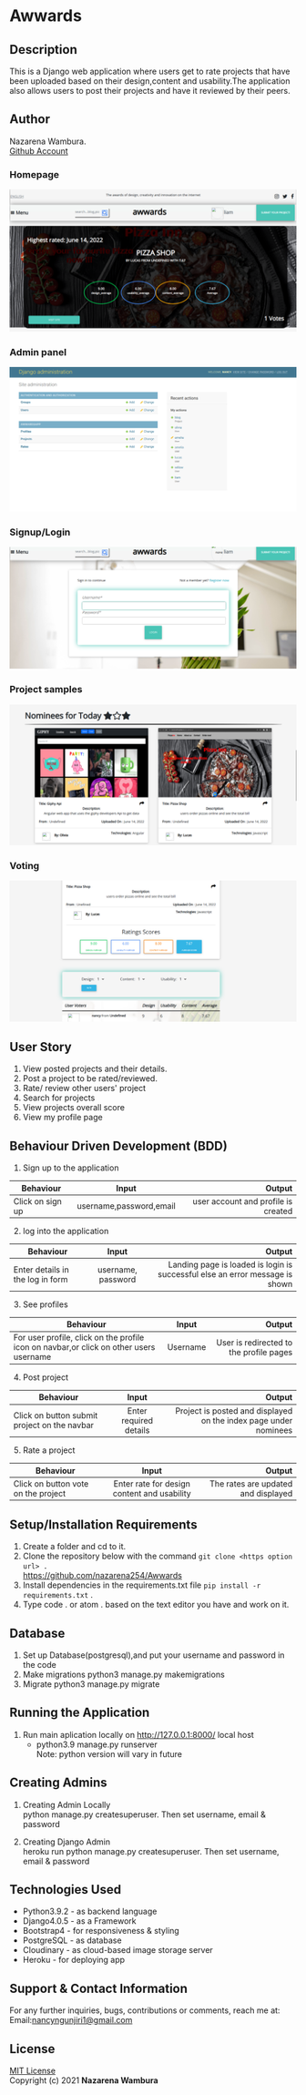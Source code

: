 # Awwards

## Description
This is a Django web application where users get to rate projects that have been uploaded based on their design,content and usability.The application also allows users to post their projects and have it reviewed by their peers.

## Author
Nazarena Wambura.</br>
[Github Account](https://github.com/nazarena254)

### Homepage
![nazawwards](./awwardsapp/static/images/awwards.png)
### Admin panel
![nazawwards](./awwardsapp/static/images/adminawwards.png)
### Signup/Login
![nazawwards](./awwardsapp/static/images/loginawwards.png)
### Project samples
![nazawwards](./awwardsapp/static/images/nominess.png)
### Voting
![nazawwards](./awwardsapp/static/images/voting.png)


## User Story
1. View posted projects and their details.
2. Post a project to be rated/reviewed.
3. Rate/ review other users' project
4. Search for projects 
5. View projects overall score
6. View my profile page

## Behaviour Driven Development (BDD)
1. Sign up to the application

|Behaviour 	           |    Input 	                 |       Output          |
|----------------------------------------------|:-----------------------------------:|-----------------------------:|       
| Click on sign up  | username,password,email | user account and profile is created  | 

2. log into the application 

|Behaviour 	           |    Input 	                 |       Output          |
|----------------------------------------------|:-----------------------------------:|-----------------------------:|       
| Enter details in the log in form   | username, password| Landing page is loaded is login is successful else an error message is shown  | 


3. See profiles 

|Behaviour 	           |    Input 	                 |       Output          |
|----------------------------------------------|:-----------------------------------:|-----------------------------:|       
| For user profile, click on the profile icon on navbar,or click on other users username | Username| User is redirected to the profile pages  |  

4. Post project

|Behaviour 	           |    Input 	                 |       Output          |
|----------------------------------------------|:-----------------------------------:|-----------------------------:|       
| Click on button submit project on the navbar | Enter required details| Project is posted and displayed on the index page under nominees | 


5. Rate a project

|Behaviour 	           |    Input 	                 |       Output          |
|----------------------------------------------|:-----------------------------------:|-----------------------------:|       
| Click on button vote on the project  | Enter rate for design content and usability | The rates are updated and displayed  |


## Setup/Installation Requirements
1. Create a folder and cd to it.
2. Clone the repository below with the command `git clone <https option url> .`  <br>
    https://github.com/nazarena254/Awwards  
3. Install dependencies in the requirements.txt file `pip install -r requirements.txt` .
4.  Type code . or atom . based on the text editor you have and work on it.   

## Database
1. Set up Database(postgresql),and put your username and password in the code
2. Make migrations
    python3 manage.py makemigrations
3. Migrate
   python3 manage.py migrate 
       
## Running the Application
1. Run main aplication locally on http://127.0.0.1:8000/ local host<br>    
   * python3.9 manage.py runserver<br>
    Note: python version will vary in future

## Creating Admins
1. Creating Admin Locally<br>
     python manage.py createsuperuser. Then set username, email & password

2. Creating Django Admin   
     heroku run python manage.py createsuperuser. Then set username, email & password

## Technologies Used
* Python3.9.2 - as backend language
* Django4.0.5 - as a Framework
* Bootstrap4 - for responsiveness & styling 
* PostgreSQL - as database
* Cloudinary - as cloud-based image storage server
* Heroku - for deploying app

## Support & Contact Information
For any further inquiries, bugs, contributions or comments, reach me at:<br>
Email:<nancyngunjiri1@gmail.com>

## License
[MIT License](https://github.com/nazarena254/Awwards/blob/master/LICENSE)<br>
Copyright (c) 2021 **Nazarena Wambura**
